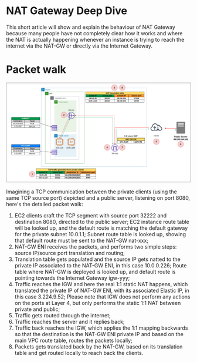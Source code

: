 # NAT Gateway Deep Dive
This short article will show and explain the behaviour of NAT Gateway because
many people have not completely clear how it works and where the NAT is
actually happening whenever an instance is trying to reach the internet via the
NAT-GW or directly via the Internet Gateway.

# Packet walk

![Architecture](https://github.com/silverMatt92/aws-training/raw/master/VPC/NAT-Gateway-Deep-dive/NAT-GW-drawing.png)

Imagining a TCP communication between the private clients (using the same TCP source port) depicted and a public
server, listening on port 8080, here's the detailed packet walk:

1. EC2 clients craft the TCP segment with source port 32222 and destination 8080,
   directed to the public server;
   EC2 instance route table will be looked up, and the default route is
   matching the default gateway for the private subnet 10.0.1.1;
   Subnet route table is looked up, showing that default route must be sent to
   the NAT-GW nat-xxx;
2. NAT-GW ENI receives the packets, and performs two simple steps: source
   IP/source port translation and routing;
3. Translation table gets populated and the source IP gets natted to the
   private IP associated to the NAT-GW ENI, in this case 10.0.0.226;
   Route table where NAT-GW is deployed is looked up, and default route is
   pointing towards the Internet Gateway igw-yyy;
4. Traffic reaches the IGW and here the real 1:1 static NAT happens, which
   translated the private IP of NAT-GW ENI, with its associated Elastic IP, in
   this case 3.224.9.52; Please note that IGW does not perform any actions on
   the ports at Layer 4, but only performs the static 1:1 NAT between private
   and public;
5. Traffic gets routed through the internet;
6. Traffic reaches the server and it replies back;
7. Traffic back reaches the IGW, which applies the 1:1 mapping backwards so
   that the destination is the NAT-GW ENI private IP and
   based on the main VPC route table, routes the packets locally;
8. Packets gets translated back by the NAT-GW, based on its translation table
   and get routed locally to reach back the clients.

